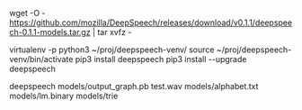 

wget -O - https://github.com/mozilla/DeepSpeech/releases/download/v0.1.1/deepspeech-0.1.1-models.tar.gz | tar xvfz -


virtualenv -p python3 ~/proj/deepspeech-venv/
source ~/proj/deepspeech-venv/bin/activate
pip3 install deepspeech
pip3 install --upgrade deepspeech


deepspeech models/output_graph.pb test.wav models/alphabet.txt models/lm.binary models/trie
